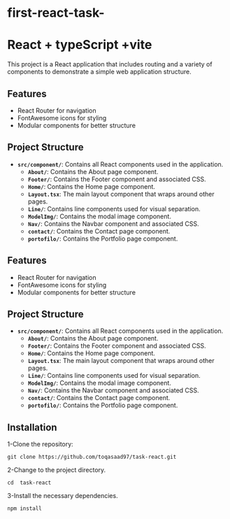 # first-react-task-
# React + typeScript +vite
This project is a React application that includes routing and a variety of components to demonstrate a simple web application structure.

## Features

- React Router for navigation
- FontAwesome icons for styling
- Modular components for better structure

## Project Structure

- **`src/component/`**: Contains all React components used in the application.
  - **`About/`**: Contains the About page component.
  - **`Footer/`**: Contains the Footer component and associated CSS.
  - **`Home/`**: Contains the Home page component.
  - **`Layout.tsx`**: The main layout component that wraps around other pages.
  - **`Line/`**: Contains line components used for visual separation.
  - **`ModelImg/`**: Contains the modal image component.
  - **`Nav/`**: Contains the Navbar component and associated CSS.
  - **`contact/`**: Contains the Contact page component.
  - **`portofilo/`**: Contains the Portfolio page component.


## Features

- React Router for navigation
- FontAwesome icons for styling
- Modular components for better structure

## Project Structure

- **`src/component/`**: Contains all React components used in the application.
  - **`About/`**: Contains the About page component.
  - **`Footer/`**: Contains the Footer component and associated CSS.
  - **`Home/`**: Contains the Home page component.
  - **`Layout.tsx`**: The main layout component that wraps around other pages.
  - **`Line/`**: Contains line components used for visual separation.
  - **`ModelImg/`**: Contains the modal image component.
  - **`Nav/`**: Contains the Navbar component and associated CSS.
  - **`contact/`**: Contains the Contact page component.
  - **`portofilo/`**: Contains the Portfolio page component.




## Installation
 1-Clone the repository:
```shell
git clone https://github.com/toqasaad97/task-react.git
```
 2-Change to the project directory.
 ```
cd  task-react
```

3-Install the necessary dependencies.
```
npm install
```

